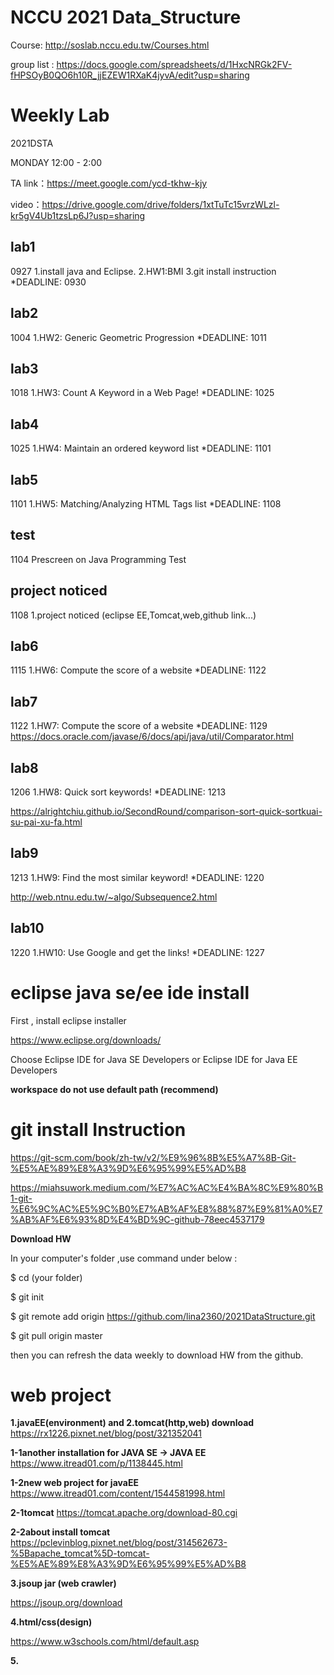 # NCCU 2021 Data_Structure #

Course: http://soslab.nccu.edu.tw/Courses.html

group list :
https://docs.google.com/spreadsheets/d/1HxcNRGk2FV-fHPSOyB0QO6h10R_jjEZEW1RXaK4jyvA/edit?usp=sharing


# Weekly Lab #

2021DSTA 

MONDAY 12:00 - 2:00

TA link：https://meet.google.com/ycd-tkhw-kjy

video：https://drive.google.com/drive/folders/1xtTuTc15vrzWLzl-kr5gV4Ub1tzsLp6J?usp=sharing  

## lab1 ## 

0927 1.install java and Eclipse. 2.HW1:BMI 3.git install instruction *DEADLINE: 0930

## lab2 ##

1004 1.HW2: Generic Geometric Progression *DEADLINE: 1011

## lab3 ##

1018 1.HW3: Count A Keyword in a Web Page!  *DEADLINE: 1025

## lab4 ##

1025 1.HW4: Maintain an ordered keyword list  *DEADLINE: 1101

## lab5 ##

1101 1.HW5: Matching/Analyzing HTML Tags list  *DEADLINE: 1108

## test ##

1104 Prescreen on Java Programming Test

## project noticed  ##
1108 1.project noticed (eclipse EE,Tomcat,web,github link...)

## lab6 ##

1115 1.HW6: Compute the score of a website   *DEADLINE: 1122 

## lab7 ##

1122 1.HW7: Compute the score of a website   *DEADLINE: 1129 
https://docs.oracle.com/javase/6/docs/api/java/util/Comparator.html

## lab8 ##

1206 1.HW8: Quick sort keywords!    *DEADLINE: 1213

https://alrightchiu.github.io/SecondRound/comparison-sort-quick-sortkuai-su-pai-xu-fa.html

## lab9 ##

1213 1.HW9: Find the most similar keyword!    *DEADLINE: 1220

http://web.ntnu.edu.tw/~algo/Subsequence2.html

 ## lab10 ##

1220 1.HW10: Use Google and get the links!    *DEADLINE: 1227

<!--
## lab11 ##

1227 1.HW11: Webrize BMI!  2.HW12:(optional)  *DEADLINE: 0103
https://www.fooish.com/html/hyperlink-a-tag.html
https://www.daconote.com/css-%E8%AA%9E%E6%B3%95%E6%95%99%E5%AD%B8/ -->

<!-- ## Project Demo on Jan. 6 ## -->


# eclipse java se/ee ide install #

First , install eclipse installer 

https://www.eclipse.org/downloads/

Choose Eclipse IDE for Java SE Developers or Eclipse IDE for Java EE Developers


**workspace do not use default path (recommend)**


# git install Instruction #

https://git-scm.com/book/zh-tw/v2/%E9%96%8B%E5%A7%8B-Git-%E5%AE%89%E8%A3%9D%E6%95%99%E5%AD%B8

https://miahsuwork.medium.com/%E7%AC%AC%E4%BA%8C%E9%80%B1-git-%E6%9C%AC%E5%9C%B0%E7%AB%AF%E8%88%87%E9%81%A0%E7%AB%AF%E6%93%8D%E4%BD%9C-github-78eec4537179

**Download HW**

In your computer's folder ,use command under below :

$ cd (your folder)

$ git init

$ git remote add origin https://github.com/lina2360/2021DataStructure.git

$ git pull origin master

then you can refresh the data weekly to download HW from the github.



# web project #


**1.javaEE(environment) and 2.tomcat(http,web) download**
https://rx1226.pixnet.net/blog/post/321352041

**1-1another installation for JAVA SE -> JAVA EE**
https://www.itread01.com/p/1138445.html

**1-2new web project for javaEE**
https://www.itread01.com/content/1544581998.html

**2-1tomcat**
https://tomcat.apache.org/download-80.cgi

**2-2about install tomcat**
https://pclevinblog.pixnet.net/blog/post/314562673-%5Bapache_tomcat%5D-tomcat-%E5%AE%89%E8%A3%9D%E6%95%99%E5%AD%B8

**3.jsoup jar (web crawler)**

https://jsoup.org/download

**4.html/css(design)**

https://www.w3schools.com/html/default.asp

**5.**
